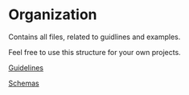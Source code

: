 # Organization

Contains all files, related to guidlines and examples.

Feel free to use this structure for your own projects.

[Guidelines](https://github.com/code-null/organization/blob/main/Guidelines.md)

[Schemas](https://github.com/code-null/organization/tree/main/schema)
